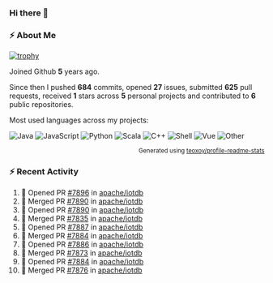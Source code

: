 ### Hi there 👋

### :zap: About Me

[![trophy](https://github-profile-trophy.vercel.app/?username=HTHou&theme=onedark)](https://github.com/ryo-ma/github-profile-trophy)
   
Joined Github **5** years ago.

Since then I pushed **684** commits, opened **27** issues, submitted **625** pull requests, received **1** stars across **5** personal projects and contributed to **6** public repositories.

Most used languages across my projects:

![Java](https://img.shields.io/static/v1?style=flat-square&label=%E2%A0%80&color=555&labelColor=%23b07219&message=Java%EF%B8%B194.4%25)
![JavaScript](https://img.shields.io/static/v1?style=flat-square&label=%E2%A0%80&color=555&labelColor=%23f1e05a&message=JavaScript%EF%B8%B11.4%25)
![Python](https://img.shields.io/static/v1?style=flat-square&label=%E2%A0%80&color=555&labelColor=%233572A5&message=Python%EF%B8%B10.7%25)
![Scala](https://img.shields.io/static/v1?style=flat-square&label=%E2%A0%80&color=555&labelColor=%23c22d40&message=Scala%EF%B8%B10.6%25)
![C++](https://img.shields.io/static/v1?style=flat-square&label=%E2%A0%80&color=555&labelColor=%23f34b7d&message=C%2B%2B%EF%B8%B10.6%25)
![Shell](https://img.shields.io/static/v1?style=flat-square&label=%E2%A0%80&color=555&labelColor=%2389e051&message=Shell%EF%B8%B10.4%25)
![Vue](https://img.shields.io/static/v1?style=flat-square&label=%E2%A0%80&color=555&labelColor=%2341b883&message=Vue%EF%B8%B10.3%25)
![Other](https://img.shields.io/static/v1?style=flat-square&label=%E2%A0%80&color=555&labelColor=%23ededed&message=Other%EF%B8%B11.2%25)

<p align="right"><sub>Generated using <a href="https://github.com/marketplace/actions/profile-readme-stats">teoxoy/profile-readme-stats</a></sub></p>


<!--![](https://github.com/HTHou/HTHou/blob/output/github-contribution-grid-snake.svg)-->

<!--![Haonan Hou's github stats](https://github-readme-stats.vercel.app/api?username=HTHou&count_private=true&show_icons=true&theme=onedark)-->

<!--![Haonan Hou's wakatime stats](https://github-readme-stats.vercel.app/api/wakatime?username=HTHou&layout=compact&theme=onedark)-->

<!--![Top Langs](https://github-readme-stats.vercel.app/api/top-langs/?username=HTHou&theme=onedark&layout=compact)-->

### :zap: Recent Activity
<!--START_SECTION:activity-->
1. 💪 Opened PR [#7896](https://github.com/apache/iotdb/pull/7896) in [apache/iotdb](https://github.com/apache/iotdb)
2. 🎉 Merged PR [#7890](https://github.com/apache/iotdb/pull/7890) in [apache/iotdb](https://github.com/apache/iotdb)
3. 💪 Opened PR [#7890](https://github.com/apache/iotdb/pull/7890) in [apache/iotdb](https://github.com/apache/iotdb)
4. 🎉 Merged PR [#7835](https://github.com/apache/iotdb/pull/7835) in [apache/iotdb](https://github.com/apache/iotdb)
5. 💪 Opened PR [#7887](https://github.com/apache/iotdb/pull/7887) in [apache/iotdb](https://github.com/apache/iotdb)
6. 🎉 Merged PR [#7884](https://github.com/apache/iotdb/pull/7884) in [apache/iotdb](https://github.com/apache/iotdb)
7. 💪 Opened PR [#7886](https://github.com/apache/iotdb/pull/7886) in [apache/iotdb](https://github.com/apache/iotdb)
8. 🎉 Merged PR [#7873](https://github.com/apache/iotdb/pull/7873) in [apache/iotdb](https://github.com/apache/iotdb)
9. 💪 Opened PR [#7884](https://github.com/apache/iotdb/pull/7884) in [apache/iotdb](https://github.com/apache/iotdb)
10. 🎉 Merged PR [#7876](https://github.com/apache/iotdb/pull/7876) in [apache/iotdb](https://github.com/apache/iotdb)
<!--END_SECTION:activity-->

<!--
**HTHou/HTHou** is a ✨ _special_ ✨ repository because its `README.md` (this file) appears on your GitHub profile.

Here are some ideas to get you started:

- 🔭 I’m currently working on ...
- 🌱 I’m currently learning ...
- 👯 I’m looking to collaborate on ...
- 🤔 I’m looking for help with ...
- 💬 Ask me about ...
- 📫 How to reach me: ...
- 😄 Pronouns: ...
- ⚡ Fun fact: ...
-->
